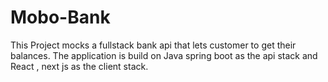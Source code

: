 # Mobo-Bank
This Project mocks a fullstack  bank api that lets customer to get their balances. The application is build on Java spring boot as the api stack and React , next js as the client stack.

